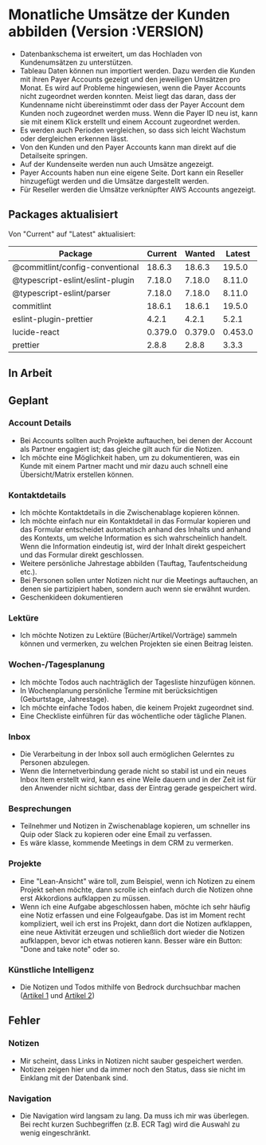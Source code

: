 # Monatliche Umsätze der Kunden abbilden (Version :VERSION)

- Datenbankschema ist erweitert, um das Hochladen von Kundenumsätzen zu unterstützen.
- Tableau Daten können nun importiert werden. Dazu werden die Kunden mit ihren Payer Accounts gezeigt und den jeweiligen Umsätzen pro Monat. Es wird auf Probleme hingewiesen, wenn die Payer Accounts nicht zugeordnet werden konnten. Meist liegt das daran, dass der Kundenname nicht übereinstimmt oder dass der Payer Account dem Kunden noch zugeordnet werden muss. Wenn die Payer ID neu ist, kann sie mit einem Klick erstellt und einem Account zugeordnet werden.
- Es werden auch Perioden vergleichen, so dass sich leicht Wachstum oder dergleichen erkennen lässt.
- Von den Kunden und den Payer Accounts kann man direkt auf die Detailseite springen.
- Auf der Kundenseite werden nun auch Umsätze angezeigt.
- Payer Accounts haben nun eine eigene Seite. Dort kann ein Reseller hinzugefügt werden und die Umsätze dargestellt werden.
- Für Reseller werden die Umsätze verknüpfter AWS Accounts angezeigt.

## Packages aktualisiert

Von "Current" auf "Latest" aktualisiert:

| Package                          | Current | Wanted  | Latest  |
| -------------------------------- | ------- | ------- | ------- |
| @commitlint/config-conventional  | 18.6.3  | 18.6.3  | 19.5.0  |
| @typescript-eslint/eslint-plugin | 7.18.0  | 7.18.0  | 8.11.0  |
| @typescript-eslint/parser        | 7.18.0  | 7.18.0  | 8.11.0  |
| commitlint                       | 18.6.1  | 18.6.1  | 19.5.0  |
| eslint-plugin-prettier           | 4.2.1   | 4.2.1   | 5.2.1   |
| lucide-react                     | 0.379.0 | 0.379.0 | 0.453.0 |
| prettier                         | 2.8.8   | 2.8.8   | 3.3.3   |

## In Arbeit

## Geplant

### Account Details

- Bei Accounts sollten auch Projekte auftauchen, bei denen der Account als Partner engagiert ist; das gleiche gilt auch für die Notizen.
- Ich möchte eine Möglichkeit haben, um zu dokumentieren, was ein Kunde mit einem Partner macht und mir dazu auch schnell eine Übersicht/Matrix erstellen können.

### Kontaktdetails

- Ich möchte Kontaktdetails in die Zwischenablage kopieren können.
- Ich möchte einfach nur ein Kontaktdetail in das Formular kopieren und das Formular entscheidet automatisch anhand des Inhalts und anhand des Kontexts, um welche Information es sich wahrscheinlich handelt. Wenn die Information eindeutig ist, wird der Inhalt direkt gespeichert und das Formular direkt geschlossen.
- Weitere persönliche Jahrestage abbilden (Tauftag, Taufentscheidung etc.).
- Bei Personen sollen unter Notizen nicht nur die Meetings auftauchen, an denen sie partizipiert haben, sondern auch wenn sie erwähnt wurden.
- Geschenkideen dokumentieren

### Lektüre

- Ich möchte Notizen zu Lektüre (Bücher/Artikel/Vorträge) sammeln können und vermerken, zu welchen Projekten sie einen Beitrag leisten.

### Wochen-/Tagesplanung

- Ich möchte Todos auch nachträglich der Tagesliste hinzufügen können.
- In Wochenplanung persönliche Termine mit berücksichtigen (Geburtstage, Jahrestage).
- Ich möchte einfache Todos haben, die keinem Projekt zugeordnet sind.
- Eine Checkliste einführen für das wöchentliche oder tägliche Planen.

### Inbox

- Die Verarbeitung in der Inbox soll auch ermöglichen Gelerntes zu Personen abzulegen.
- Wenn die Internetverbindung gerade nicht so stabil ist und ein neues Inbox Item erstellt wird, kann es eine Weile dauern und in der Zeit ist für den Anwender nicht sichtbar, dass der Eintrag gerade gespeichert wird.

### Besprechungen

- Teilnehmer und Notizen in Zwischenablage kopieren, um schneller ins Quip oder Slack zu kopieren oder eine Email zu verfassen.
- Es wäre klasse, kommende Meetings in dem CRM zu vermerken.

### Projekte

- Eine "Lean-Ansicht" wäre toll, zum Beispiel, wenn ich Notizen zu einem Projekt sehen möchte, dann scrolle ich einfach durch die Notizen ohne erst Akkordions aufklappen zu müssen.
- Wenn ich eine Aufgabe abgeschlossen haben, möchte ich sehr häufig eine Notiz erfassen und eine Folgeaufgabe. Das ist im Moment recht kompliziert, weil ich erst ins Projekt, dann dort die Notizen aufklappen, eine neue Aktivität erzeugen und schließlich dort wieder die Notizen aufklappen, bevor ich etwas notieren kann. Besser wäre ein Button: "Done and take note" oder so.

### Künstliche Intelligenz

- Die Notizen und Todos mithilfe von Bedrock durchsuchbar machen ([Artikel 1](https://aws.amazon.com/de/blogs/machine-learning/build-generative-ai-agents-with-amazon-bedrock-amazon-dynamodb-amazon-kendra-amazon-lex-and-langchain/) und [Artikel 2](https://medium.com/@dminhk/adding-amazon-dynamodb-memory-to-amazon-bedrock-using-langchain-expression-language-lcel-%EF%B8%8F-1ca55407ecdb))

## Fehler

### Notizen

- Mir scheint, dass Links in Notizen nicht sauber gespeichert werden.
- Notizen zeigen hier und da immer noch den Status, dass sie nicht im Einklang mit der Datenbank sind.

### Navigation

- Die Navigation wird langsam zu lang. Da muss ich mir was überlegen. Bei recht kurzen Suchbegriffen (z.B. ECR Tag) wird die Auswahl zu wenig eingeschränkt.
